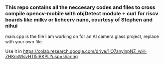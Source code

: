 ### This repo contains all the neccesary codes and files to cross compile opencv-mobile with objDetect module + curl for riscv boards like milkv or licheerv nano, courtesy of Stephen and nihui

main.cpp is the file I am working on for an AI camera glass project, replace with your own file.

Use it in https://colab.research.google.com/drive/1lO7anylnpNZ_wH-ZHKmWlsvHTl5IBKPL?usp=sharing
